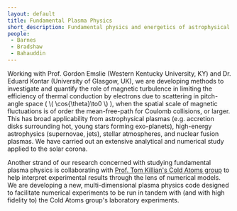 ```yaml
---
layout: default
title: Fundamental Plasma Physics
short_description: Fundamental physics and energetics of astrophysical plasmas
people:
 - Barnes
 - Bradshaw
 - Bahauddin
---
```

Working with Prof. Gordon Emslie (Western Kentucky University, KY) and Dr. Eduard Kontar (University of Glasgow, UK), we are developing methods to investigate and quantify the role of magnetic turbulence in limiting the efficiency of thermal conduction by electrons due to scattering in pitch-angle space ( \\( \cos{\theta}\to0 \\) ), when the spatial scale of magnetic fluctuations is of order the mean-free-path for Coulomb collisions, or larger. This has broad applicability from astrophysical plasmas (e.g. accretion disks surrounding hot, young stars forming exo-planets), high-energy astrophysics (supernovae, jets), stellar atmospheres, and nuclear fusion plasmas. We have carried out an extensive analytical and numerical study applied to the solar corona.

Another strand of our research concerned with studying fundamental plasma physics is collaborating with [Prof. Tom Killian's Cold Atoms group](http://ultracold.rice.edu/) to help interpret experimental results through the lens of numerical models. We are developing a new, multi-dimensional plasma physics code designed to facilitate numerical experiments to be run in tandem with (and with high fidelity to) the Cold Atoms group's laboratory experiments.
